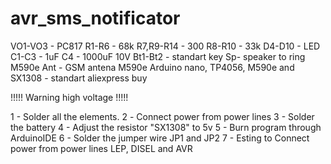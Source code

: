 # avr_sms_notificator

VO1-VO3 - PC817
R1-R6 - 68k 
R7,R9-R14 - 300
R8-R10 - 33k
D4-D10 - LED
C1-C3 - 1uF
C4 - 1000uF 10V 
Bt1-Bt2 - standart key
Sp- speaker to ring M590e
Ant - GSM antena M590e
Arduino nano, TP4056, M590e and SX1308 - standart aliexpress buy


!!!!! Warning high voltage !!!!!

1 - Solder all the elements.
2 - Сonnect power from power lines
3 - Solder the battery
4 - Adjust the resistor "SX1308" to 5v
5 - Burn program through ArduinoIDE
6 - Solder the jumper wire JP1 and JP2
7 - Esting to  Сonnect power from power lines LEP, DISEL and AVR
